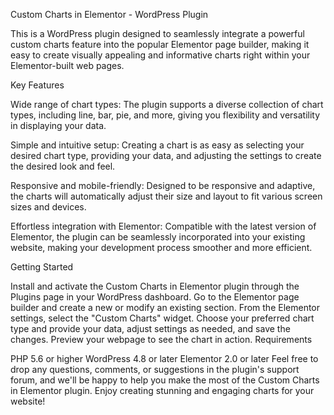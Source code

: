 Custom Charts in Elementor - WordPress Plugin

This is a WordPress plugin designed to seamlessly integrate a powerful custom charts feature into the popular Elementor page builder, making it easy to create visually appealing and informative charts right within your Elementor-built web pages.

Key Features

Wide range of chart types: The plugin supports a diverse collection of chart types, including line, bar, pie, and more, giving you flexibility and versatility in displaying your data.

Simple and intuitive setup: Creating a chart is as easy as selecting your desired chart type, providing your data, and adjusting the settings to create the desired look and feel.

Responsive and mobile-friendly: Designed to be responsive and adaptive, the charts will automatically adjust their size and layout to fit various screen sizes and devices.

Effortless integration with Elementor: Compatible with the latest version of Elementor, the plugin can be seamlessly incorporated into your existing website, making your development process smoother and more efficient.

Getting Started

Install and activate the Custom Charts in Elementor plugin through the Plugins page in your WordPress dashboard.
Go to the Elementor page builder and create a new or modify an existing section.
From the Elementor settings, select the "Custom Charts" widget.
Choose your preferred chart type and provide your data, adjust settings as needed, and save the changes.
Preview your webpage to see the chart in action.
Requirements

PHP 5.6 or higher
WordPress 4.8 or later
Elementor 2.0 or later
Feel free to drop any questions, comments, or suggestions in the plugin's support forum, and we'll be happy to help you make the most of the Custom Charts in Elementor plugin. Enjoy creating stunning and engaging charts for your website!
